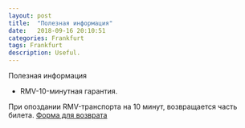 ```yaml
---
layout: post
title:  "Полезная информация"
date:   2018-09-16 20:10:51 
categories: Frankfurt
tags: Frankfurt
description: Useful.
---
```

Полезная информация


* RMV-10-минутная гарантия.

При опоздании RMV-транспорта на 10 минут, возвращается часть билета. [Форма для возврата][fr-10min]  


[fr-10min]: https://www.rmv.de/c/de/service/garantien-fahrgastrechte/rmv-10-minuten-garantie
